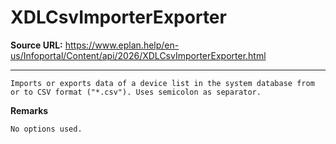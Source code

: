 # XDLCsvImporterExporter

**Source URL:** https://www.eplan.help/en-us/Infoportal/Content/api/2026/XDLCsvImporterExporter.html

---

```
Imports or exports data of a device list in the system database from or to CSV format ("*.csv"). Uses semicolon as separator.
```

  

**Remarks**

```
No options used.
```